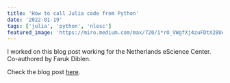 ```yaml
---
title: 'How to call Julia code from Python'
date: '2022-01-19'
tags: ['julia', 'python', 'nlesc']
featured_image: 'https://miro.medium.com/max/720/1*rO_VWgfXj4zuFDtX28Uc1g.jpeg'
---
```


I worked on this blog post working for the Netherlands eScience Center.
Co-authored by Faruk Diblen.

Check the blog post [here](https://blog.esciencecenter.nl/how-to-call-julia-code-from-python-8589a56a98f2).
